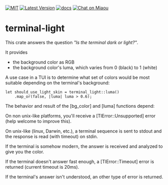 [![MIT][s2]][l2] [![Latest Version][s1]][l1] [![docs][s3]][l3] [![Chat on Miaou][s4]][l4]

[s1]: https://img.shields.io/crates/v/terminal-light.svg
[l1]: https://crates.io/crates/terminal-light

[s2]: https://img.shields.io/badge/license-MIT-blue.svg
[l2]: LICENSE

[s3]: https://docs.rs/terminal-light/badge.svg
[l3]: https://docs.rs/terminal-light/

[s4]: https://miaou.dystroy.org/static/shields/room.svg
[l4]: https://miaou.dystroy.org/3

# terminal-light

This crate answers the question *"Is the terminal dark or light?"*.

It provides

* the background color as RGB
* the background color's luma, which varies from 0 (black) to 1 (white)

A use case in a TUI is to determine what set of colors would be most suitable depending on the terminal's background:
```
let should_use_light_skin = terminal_light::luma()
    .map_or(false, |luma| luma > 0.6);
```

The behavior and result of the [bg_color] and [luma] functions depend:

On non unix-like platforms, you'll receive a [TlError::Unsupported] error (help welcome to improve this).

On unix-like (linux, Darwin, etc.), a terminal sequence is sent to stdout and the response is read (with timeout) on stdin.

If the terminal is somehow modern, the answer is received and analyzed to give you the color.

If the terminal doesn't answer fast enough, a [TlError::Timeout] error is returned (current timeout is 20ms).

If the terminal's answer isn't understood, an other type of error is returned.

